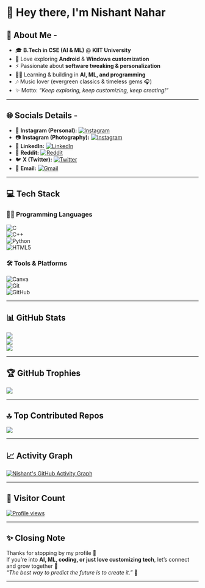 # 👋 Hey there, I'm **Nishant Nahar**  

## 💫 About Me  - 
- 🎓 **B.Tech in CSE (AI & ML)** @ **KIIT University**  
- 🤖 Love exploring **Android** & **Windows customization**  
- ⚡ Passionate about **software tweaking & personalization**  
- 🧑‍💻 Learning & building in **AI, ML, and programming**  
- 🎶 Music lover (evergreen classics & timeless gems 🎧)  
- ✨ Motto: *“Keep exploring, keep customizing, keep creating!”*  

---

## 🌐 Socials Details -  
- 📸 **Instagram (Personal):** [![Instagram](https://img.shields.io/badge/Nishant%20Nahar-%23E4405F.svg?logo=Instagram&logoColor=white)](https://instagram.com/its.nishant.10)  
- 📷 **Instagram (Photography):** [![Instagram](https://img.shields.io/badge/TheSilent.Lens-%23E4405F.svg?logo=Instagram&logoColor=white)](https://instagram.com/thesilent.lens)  
- 💼 **LinkedIn:** [![LinkedIn](https://img.shields.io/badge/Nishant%20Nahar-%230077B5.svg?logo=linkedin&logoColor=white)](https://linkedin.com/in/nishantnahar2006)  
- 👾 **Reddit:** [![Reddit](https://img.shields.io/badge/Nishant_6131-%23FF4500.svg?logo=Reddit&logoColor=white)](https://reddit.com/user/Nishant_6131)  
- 🐦 **X (Twitter):** [![Twitter](https://img.shields.io/badge/yours__nishant-%231DA1F2.svg?logo=Twitter&logoColor=white)](https://x.com/yours_nishant)  
- 📧 **Email:** [![Gmail](https://img.shields.io/badge/nishantnahar2006@gmail.com-D14836?logo=gmail&logoColor=white)](mailto:nishantnahar2006@gmail.com)  

---

## 💻 Tech Stack  

### 👨‍💻 Programming Languages  
![C](https://img.shields.io/badge/C-%2300599C.svg?style=for-the-badge&logo=c&logoColor=white)  
![C++](https://img.shields.io/badge/C++-%2300599C.svg?style=for-the-badge&logo=c%2B%2B&logoColor=white)  
![Python](https://img.shields.io/badge/Python-3670A0?style=for-the-badge&logo=python&logoColor=ffdd54)  
![HTML5](https://img.shields.io/badge/HTML5-%23E34F26.svg?style=for-the-badge&logo=html5&logoColor=white)  

### 🛠 Tools & Platforms  
![Canva](https://img.shields.io/badge/Canva-%2300C4CC.svg?style=for-the-badge&logo=Canva&logoColor=white)  
![Git](https://img.shields.io/badge/Git-F05032.svg?style=for-the-badge&logo=git&logoColor=white)  
![GitHub](https://img.shields.io/badge/GitHub-181717.svg?style=for-the-badge&logo=github&logoColor=yellow)  

---

## 📊 GitHub Stats  
![](https://github-readme-stats.vercel.app/api?username=Its-Nishant-10&theme=transparent&hide_border=false&include_all_commits=true&count_private=false)  
![](https://nirzak-streak-stats.vercel.app/?user=Its-Nishant-10&theme=transparent&hide_border=false)  
![](https://github-readme-stats.vercel.app/api/top-langs/?username=Its-Nishant-10&theme=transparent&hide_border=false&include_all_commits=true&count_private=false&layout=compact)  

---

## 🏆 GitHub Trophies  
![](https://github-profile-trophy.vercel.app/?username=Its-Nishant-10&theme=discord&no-frame=true&no-bg=true&margin-w=4)  

---

## 🔝 Top Contributed Repos  
![](https://github-contributor-stats.vercel.app/api?username=Its-Nishant-10&limit=5&theme=catppuccin_latte&combine_all_yearly_contributions=true)  

---

## 📈 Activity Graph  
[![Nishant's GitHub Activity Graph](https://github-readme-activity-graph.vercel.app/graph?username=Its-Nishant-10&theme=github-compact)](https://github.com/ashutosh00710/github-readme-activity-graph)  

---

## 👀 Visitor Count  
[![Profile views](https://komarev.com/ghpvc/?username=Its-Nishant-10&color=3EB489)](https://github.com/Its-Nishant-10)  

---

## ✨ Closing Note  
Thanks for stopping by my profile 💚  
If you’re into **AI, ML, coding, or just love customizing tech**, let’s connect and grow together 🚀  
*“The best way to predict the future is to create it.”* 🌟  

---
